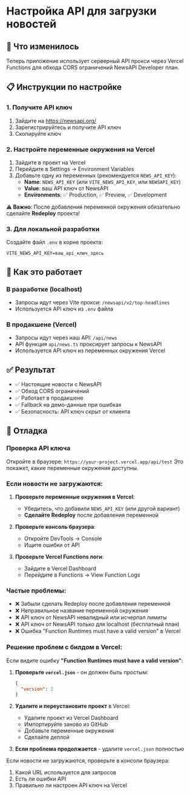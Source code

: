 # Настройка API для загрузки новостей

## 🚀 Что изменилось

Теперь приложение использует серверный API прокси через Vercel Functions для обхода CORS ограничений NewsAPI Developer план.

## 📋 Инструкции по настройке

### 1. Получите API ключ
1. Зайдите на https://newsapi.org/
2. Зарегистрируйтесь и получите API ключ
3. Скопируйте ключ

### 2. Настройте переменные окружения на Vercel

1. Зайдите в проект на Vercel
2. Перейдите в Settings → Environment Variables
3. Добавьте одну из переменных (рекомендуется `NEWS_API_KEY`):
   - **Name**: `NEWS_API_KEY` (или `VITE_NEWS_API_KEY`, или `NEWSAPI_KEY`)
   - **Value**: ваш API ключ от NewsAPI
   - **Environments**: ✅ Production, ✅ Preview, ✅ Development

**⚠️ Важно**: После добавления переменной окружения обязательно сделайте **Redeploy** проекта!

### 3. Для локальной разработки

Создайте файл `.env` в корне проекта:
```
VITE_NEWS_API_KEY=ваш_api_ключ_здесь
```

## 🔧 Как это работает

### В разработке (localhost)
- Запросы идут через Vite прокси: `/newsapi/v2/top-headlines`
- Используется API ключ из `.env` файла

### В продакшене (Vercel)
- Запросы идут через наш API: `/api/news`
- API функция `api/news.ts` проксирует запросы к NewsAPI
- Используется API ключ из переменных окружения Vercel

## ✅ Результат

- ✅ Настоящие новости с NewsAPI
- ✅ Обход CORS ограничений
- ✅ Работает в продакшене
- ✅ Fallback на демо-данные при ошибках
- ✅ Безопасность: API ключ скрыт от клиента

## 🐛 Отладка

### Проверка API ключа
Откройте в браузере: `https://your-project.vercel.app/api/test`
Это покажет, какие переменные окружения доступны.

### Если новости не загружаются:

1. **Проверьте переменные окружения в Vercel**:
   - Убедитесь, что добавили `NEWS_API_KEY` (или другой вариант)
   - **Сделайте Redeploy** после добавления переменной

2. **Проверьте консоль браузера**:
   - Откройте DevTools → Console
   - Ищите ошибки от API

3. **Проверьте Vercel Functions логи**:
   - Зайдите в Vercel Dashboard
   - Перейдите в Functions → View Function Logs

### Частые проблемы:
- ❌ Забыли сделать Redeploy после добавления переменной
- ❌ Неправильное название переменной окружения  
- ❌ API ключ от NewsAPI невалидный или исчерпал лимиты
- ❌ API ключ от NewsAPI только для localhost (бесплатный план)
- ❌ Ошибка "Function Runtimes must have a valid version" в Vercel

### Решение проблем с билдом в Vercel:

Если видите ошибку **"Function Runtimes must have a valid version"**:

1. **Проверьте `vercel.json`** - он должен быть простым:
   ```json
   {
     "version": 2
   }
   ```

2. **Удалите и переустановите проект** в Vercel:
   - Удалите проект из Vercel Dashboard
   - Импортируйте заново из GitHub
   - Добавьте переменные окружения
   - Сделайте деплой

3. **Если проблема продолжается** - удалите `vercel.json` полностью

Если новости не загружаются, проверьте в консоли браузера:
1. Какой URL используется для запросов
2. Есть ли ошибки API
3. Правильно ли настроен API ключ на Vercel

